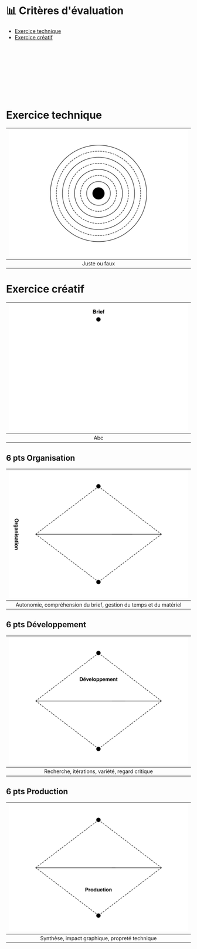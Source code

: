 # 📊 Critères d'évaluation

- [Exercice technique](#Exercice-technique)
- [Exercice créatif](#Exercice-créatif)

# &nbsp;
# &nbsp;


# Exercice technique  

|![](links/Eval28.gif) |
|:---:|
| Juste ou faux | 

# Exercice créatif  

|![](links/Eval23.gif) |
|:---:|
| Abc | 

## 6 pts Organisation  

|![](links/Eval29.gif) |
|:---:|
| Autonomie, compréhension du brief, gestion du temps et du matériel | 

## 6 pts Développement  

|![](links/Eval34.gif) |
|:---:|
| Recherche, itérations, variété, regard critique | 

## 6 pts Production  

|![](links/Eval39.gif) |
|:---:|
| Synthèse, impact graphique, propreté technique | 